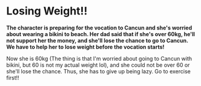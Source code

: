 # Losing Weight!!
**The character is preparing for the vocation to Cancun and she's worried about wearing a bikini to beach. Her dad said that if she's over 60kg, he'll  not support her the money, and she'll lose the chance to go to Cancun. We have to help her to lose weight before the vocation starts!**

Now she is 60kg (The thing is that I'm worried about going to Cancun with bikini, but 60 is not my actual weight lol), and she could not be over 60 or she'll lose the chance. Thus, she has to give up being lazy. Go to exercise first!!
